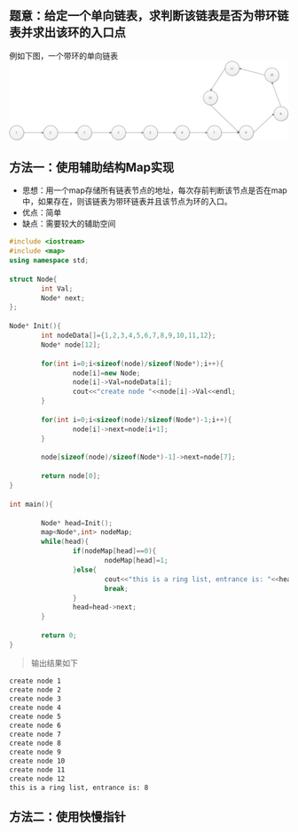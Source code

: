 ## 题意：给定一个单向链表，求判断该链表是否为带环链表并求出该环的入口点

例如下图，一个带环的单向链表
![有环链表](../../image/algorithm/algorithm01.png)

## 方法一：使用辅助结构Map实现

* 思想：用一个map存储所有链表节点的地址，每次存前判断该节点是否在map中，如果存在，则该链表为带环链表并且该节点为环的入口。
* 优点：简单
* 缺点：需要较大的辅助空间

```c++
#include <iostream>
#include <map>
using namespace std;

struct Node{
        int Val;
        Node* next;
};

Node* Init(){
        int nodeData[]={1,2,3,4,5,6,7,8,9,10,11,12};
        Node* node[12];

        for(int i=0;i<sizeof(node)/sizeof(Node*);i++){
                node[i]=new Node;
                node[i]->Val=nodeData[i];
                cout<<"create node "<<node[i]->Val<<endl;
        }

        for(int i=0;i<sizeof(node)/sizeof(Node*)-1;i++){
                node[i]->next=node[i+1];
        }

        node[sizeof(node)/sizeof(Node*)-1]->next=node[7];

        return node[0];
}

int main(){

        Node* head=Init();
        map<Node*,int> nodeMap;
        while(head){
                if(nodeMap[head]==0){
                        nodeMap[head]=1;
                }else{
                        cout<<"this is a ring list, entrance is: "<<head->Val<<endl;
                        break;
                }
                head=head->next;
        }

        return 0;
}
```
> 输出结果如下
```
create node 1
create node 2
create node 3
create node 4
create node 5
create node 6
create node 7
create node 8
create node 9
create node 10
create node 11
create node 12
this is a ring list, entrance is: 8
```

## 方法二：使用快慢指针
